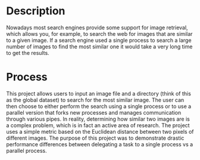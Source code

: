 # Description #
Nowadays most search engines provide some support for image retrieval, which allows you, for example, to search the web for images that are similar to a given image. If a search engine used a single process to search a large number of images to find the most similar one it would take a very long time to get the results. 
# Process #
This project allows users to input an image file and a directory (think of this as the global dataset) to search for the most similar image. The user can then choose to either perform the search using a single process or to use a parallel version that forks new processes and manages communication through various pipes. In reality, determining how similar two images are is a complex problem, which is in fact an active area of research. The project uses a simple metric based on the Euclidean distance between two pixels of different images. The purpose of this project was to demonstrate drastic performance differences between delegating a task to a single process vs a parallel process.
